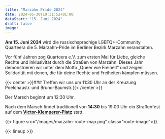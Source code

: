 ```yaml
---
title: "Marzahn Pride 2024"
date: 2024-05-30T19:31:52+01:00
dataStart: "15. Juni 2024"
draft: false
image:
---
```


**Am 15. Juni 2024** wird die russischsprachige LGBTQ+-Community Quarteera die 5. Marzahn-Pride im Berliner Bezirk Marzahn veranstalten.

Vor fünf Jahren zog Quarteera e.V. zum ersten Mal für Liebe, gleiche Rechte und Inklusivität durch die Straßen von Marzahn. Dieses Jahr demonstrieren wir unter dem Motto „Queer wie Freiheit“ und zeigen Solidarität mit denen, die für deine Rechte und Freiheiten kämpfen müssen.

{{< center >}}### Treffen wir uns um 11:30 Uhr an der Kreuzung Poelchaustr. und Bruno-Baumstr.{{< /center >}}

Der Marsch beginnt um 12:30 Uhr.

Nach dem Marsch findet traditionell von **14:30** bis 19:00 Uhr ein Straßenfest auf dem **[Victor-Klemperer-Platz](https://maps.app.goo.gl/12PfkDRWKR8yqouCA)** statt.

{{< figure src="/images/marzahn-route-map.png" class="route-image">}}

{{< lineup >}}

